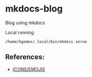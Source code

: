 # mkdocs-blog
Blog using mkdocs

Local running
```
/home/hgomes/.local/bin/mkdocs serve
```

## References:

- [ICONS/EMOJIS](https://squidfunk.github.io/mkdocs-material/reference/icons-emojis/?h=emo#search)
